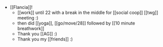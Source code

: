 - [[Flancia]]!
  - [[work]] until 22 with a break in the middle for [[social coop]] [[twg]] meeting :)
  - then did [[yoga]], [[go/move/28]] followed by [[10 minute breathwork]]
  - Thank you [[AG]] :)
  - Thank you my [[friends]] :)
